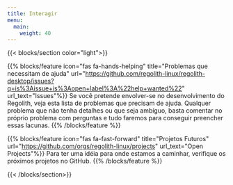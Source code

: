 ```yaml
---
title: Interagir
menu:
  main:
    weight: 40
---
```


{{< blocks/section color="light">}}

{{% blocks/feature icon="fas fa-hands-helping" title="Problemas que necessitam de ajuda" url="https://github.com/regolith-linux/regolith-desktop/issues?q=is%3Aissue+is%3Aopen+label%3A%22help+wanted%22" url_text="Issues"%}}
Se você pretende envolver-se no desenvolvimento do Regolith, veja esta lista de problemas que precisam de ajuda. Qualquer problema que não tenha detalhes ou que seja ambíguo, basta comentar no próprio problema com perguntas e tudo faremos para conseguir preencher essas lacunas.
{{% /blocks/feature %}}

{{% blocks/feature icon="fas fa-fast-forward" title="Projetos Futuros" url="https://github.com/orgs/regolith-linux/projects" url_text="Open Projects"%}}
Para ter uma idéia para onde estamos a caminhar, verifique os próximos projetos no GitHub.
{{% /blocks/feature %}}

{{< /blocks/section>}}